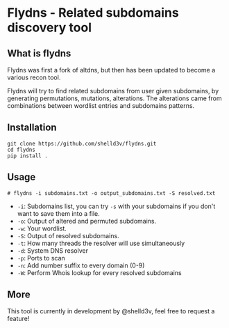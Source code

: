 # Flydns - Related subdomains discovery tool

## What is flydns

Flydns was first a fork of altdns, but then has been updated to become a various recon tool.

Flydns will try to find related subdomains from user given subdomains, by generating permutations, mutations, alterations. The alterations came from combinations between wordlist entries and subdomains patterns.

## Installation

```
git clone https://github.com/shelld3v/flydns.git
cd flydns
pip install .
```

## Usage

`# flydns -i subdomains.txt -o output_subdomains.txt -S resolved.txt`

- `-i`: Subdomains list, you can try `-s` with your subdomains if you don't want to save them into a file.
- `-o`: Output of altered and permuted subdomains.
- `-w`: Your wordlist.
- `-S`: Output of resolved subdomains.
- `-t`: How many threads the resolver will use simultaneously
- `-d`: System DNS resolver
- `-p`: Ports to scan
- `-n`: Add number suffix to every domain (0-9)
- `-W`: Perform Whois lookup for every resolved subdomains

## More

This tool is currently in development by @shelld3v, feel free to request a feature!
